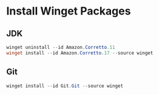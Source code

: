 # Install Winget Packages

## JDK

```powershell
winget uninstall --id Amazon.Corretto.11
winget install --id Amazon.Corretto.17 --source winget
```

## Git

```powershell
winget install --id Git.Git --source winget
```
